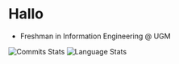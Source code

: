 # Hallo

- Freshman in Information Engineering @ UGM

![Commits Stats](https://github-readme-stats.vercel.app/api?username=277ryu&theme=dark&hide_border=true&)
![Language Stats](https://github-readme-stats.vercel.app/api/top-langs/?username=277ryu&theme=dark&hide_border=true&layout=compact)

